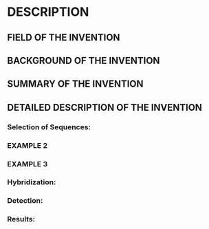 # DESCRIPTION

## FIELD OF THE INVENTION

## BACKGROUND OF THE INVENTION

## SUMMARY OF THE INVENTION

## DETAILED DESCRIPTION OF THE INVENTION

### Selection of Sequences:

### EXAMPLE 2

### EXAMPLE 3

### Hybridization:

### Detection:

### Results:

